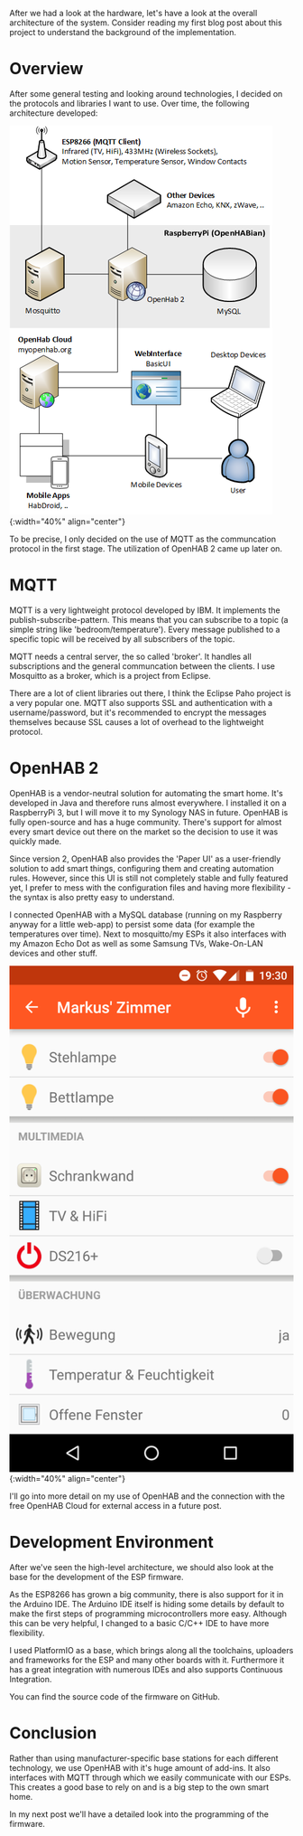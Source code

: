 After we had a look at the hardware, let's have a look at the overall architecture of the system. Consider reading my first blog post about this project to understand the background of the implementation.

# Overview

After some general testing and looking around technologies, I decided on the protocols and libraries I want to use. Over time, the following architecture developed:

![Architecture](/assets/posts/own-smart-home-architecture/architecture.png){:width="40%" align="center"}

To be precise, I only decided on the use of MQTT as the communcation protocol in the first stage. The utilization of OpenHAB 2 came up later on.

# MQTT

MQTT is a very lightweight protocol developed by IBM. It implements the publish-subscribe-pattern. This means that you can subscribe to a topic (a simple string like 'bedroom/temperature'). Every message published to a specific topic will be received by all subscribers of the topic.

MQTT needs a central server, the so called 'broker'. It handles all subscriptions and the general communcation between the clients. I use Mosquitto as a broker, which is a project from Eclipse.

There are a lot of client libraries out there, I think the Eclipse Paho project is a very popular one. MQTT also supports SSL and authentication with a username/password, but it's recommended to encrypt the messages themselves because SSL causes a lot of overhead to the lightweight protocol.

# OpenHAB 2

OpenHAB is a vendor-neutral solution for automating the smart home. It's developed in Java and therefore runs almost everywhere. I installed it on a RaspberryPi 3, but I will move it to my Synology NAS in future. OpenHAB is fully open-source and has a huge community. There's support for almost every smart device out there on the market so the decision to use it was quickly made.

Since version 2, OpenHAB also provides the 'Paper UI' as a user-friendly solution to add smart things, configuring them and creating automation rules. However, since this UI is still not completely stable and fully featured yet, I prefer to mess with the configuration files and having more flexibility - the syntax is also pretty easy to understand.

I connected OpenHAB with a MySQL database (running on my Raspberry anyway for a little web-app) to persist some data (for example the temperatures over time). Next to mosquitto/my ESPs it also interfaces with my Amazon Echo Dot as well as some Samsung TVs, Wake-On-LAN devices and other stuff.

![OpenHab 2 Mobile App](/assets/posts/own-smart-home-architecture/screenshot.png){:width="40%" align="center"}

I'll go into more detail on my use of OpenHAB and the connection with the free OpenHAB Cloud for external access in a future post.

# Development Environment

After we've seen the high-level architecture, we should also look at the base for the development of the ESP firmware.

As the ESP8266 has grown a big community, there is also support for it in the Arduino IDE. The Arduino IDE itself is hiding some details by default to make the first steps of programming microcontrollers more easy. Although this can be very helpful, I changed to a basic C/C++ IDE to have more flexibility. 

I used PlatformIO as a base, which brings along all the toolchains, uploaders and frameworks for the ESP and many other boards with it. Furthermore it has a great integration with numerous IDEs and also supports Continuous Integration.

You can find the source code of the firmware on GitHub.

# Conclusion

Rather than using manufacturer-specific base stations for each different technology, we use OpenHAB with it's huge amount of add-ins. It also interfaces with MQTT through which we easily communicate with our ESPs. This creates a good base to rely on and is a big step to the own smart home.

In my next post we'll have a detailed look into the programming of the firmware.
